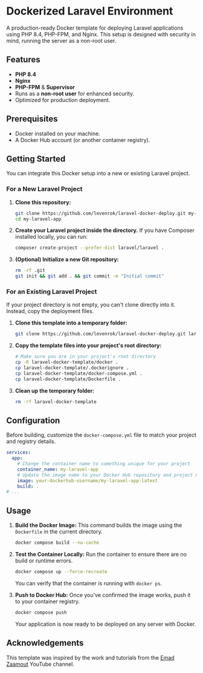 # Dockerized Laravel Environment

A production-ready Docker template for deploying Laravel applications using PHP 8.4, PHP-FPM, and Nginx. This setup is designed with security in mind, running the server as a non-root user.

## Features

-   **PHP 8.4**
-   **Nginx**
-   **PHP-FPM** & **Supervisor**
-   Runs as a **non-root user** for enhanced security.
-   Optimized for production deployment.

## Prerequisites

-   Docker installed on your machine.
-   A Docker Hub account (or another container registry).

## Getting Started

You can integrate this Docker setup into a new or existing Laravel project.

### For a New Laravel Project

1.  **Clone this repository:**
    ```bash
    git clone https://github.com/levenrok/laravel-docker-deploy.git my-laravel-app
    cd my-laravel-app
    ```

2.  **Create your Laravel project inside the directory.** If you have Composer installed locally, you can run:
    ```bash
    composer create-project --prefer-dist laravel/laravel .
    ```

3.  **(Optional) Initialize a new Git repository:**
    ```bash
    rm -rf .git
    git init && git add . && git commit -m "Initial commit"
    ```

### For an Existing Laravel Project

If your project directory is not empty, you can't clone directly into it. Instead, copy the deployment files.

1.  **Clone this template into a temporary folder:**
    ```bash
    git clone https://github.com/levenrok/laravel-docker-deploy.git laravel-docker-template
    ```

2.  **Copy the template files into your project's root directory:**
    ```bash
    # Make sure you are in your project's root directory
    cp -R laravel-docker-template/docker .
    cp laravel-docker-template/.dockerignore .
    cp laravel-docker-template/docker-compose.yml .
    cp laravel-docker-template/Dockerfile .
    ```

3.  **Clean up the temporary folder:**
    ```bash
    rm -rf laravel-docker-template
    ```

## Configuration

Before building, customize the `docker-compose.yml` file to match your project and registry details.

```yaml
services:
  app:
    # Change the container name to something unique for your project
    container_name: my-laravel-app
    # Update the image name to your Docker Hub repository and project name
    image: your-dockerhub-username/my-laravel-app:latest
    build: .
# ...
```

## Usage

1.  **Build the Docker Image:**
    This command builds the image using the `Dockerfile` in the current directory.
    ```bash
    docker compose build --no-cache
    ```

2.  **Test the Container Locally:**
    Run the container to ensure there are no build or runtime errors.
    ```bash
    docker compose up --force-recreate
    ```
    You can verify that the container is running with `docker ps`.

3.  **Push to Docker Hub:**
    Once you've confirmed the image works, push it to your container registry.
    ```bash
    docker compose push
    ```
    Your application is now ready to be deployed on any server with Docker.

## Acknowledgements

This template was inspired by the work and tutorials from the [Emad Zaamout](https://youtube.com/@emadzaamout?si=ymPxQtFGY-FSoXaI) YouTube channel.
